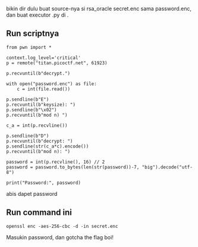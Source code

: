 bikin dir dulu buat source-nya si rsa_oracle
secret.enc sama password.enc, dan buat executor .py di .

## Run scriptnya
```
from pwn import *

context.log_level='critical'
p = remote("titan.picoctf.net", 61923)

p.recvuntil(b"decrypt.")

with open("password.enc") as file:
    c = int(file.read())

p.sendline(b"E")
p.recvuntil(b"keysize): ")
p.sendline(b"\x02")
p.recvuntil(b"mod n) ")

c_a = int(p.recvline())

p.sendline(b"D")
p.recvuntil(b"decrypt: ")
p.sendline(str(c_a*c).encode())
p.recvuntil(b"mod n): ")

password = int(p.recvline(), 16) // 2
password = password.to_bytes(len(str(password))-7, "big").decode("utf-8")

print("Password:", password)
```
abis dapet password
## Run command ini
```
openssl enc -aes-256-cbc -d -in secret.enc
```
Masukin password, dan gotcha the flag boi!
